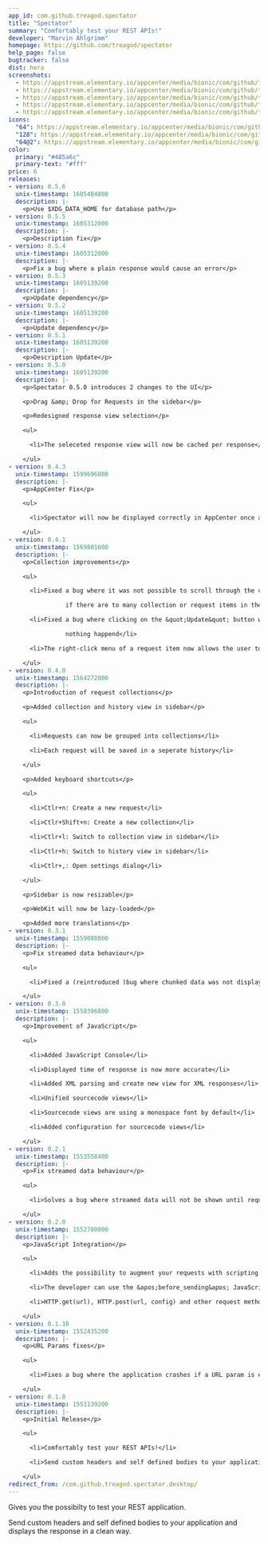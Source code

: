 ```yaml
---
app_id: com.github.treagod.spectator
title: "Spectator"
summary: "Comfortably test your REST APIs!"
developer: "Marvin Ahlgrimm"
homepage: https://github.com/treagod/spectator
help_page: false
bugtracker: false
dist: hera
screenshots:
  - https://appstream.elementary.io/appcenter/media/bionic/com/github/treagod.spectator/84AB1F18324D910E1E4FA3A8FB0B7C9F/screenshots/image-1_orig.png
  - https://appstream.elementary.io/appcenter/media/bionic/com/github/treagod.spectator/84AB1F18324D910E1E4FA3A8FB0B7C9F/screenshots/image-2_orig.png
  - https://appstream.elementary.io/appcenter/media/bionic/com/github/treagod.spectator/84AB1F18324D910E1E4FA3A8FB0B7C9F/screenshots/image-3_orig.png
  - https://appstream.elementary.io/appcenter/media/bionic/com/github/treagod.spectator/84AB1F18324D910E1E4FA3A8FB0B7C9F/screenshots/image-4_orig.png
  - https://appstream.elementary.io/appcenter/media/bionic/com/github/treagod.spectator/84AB1F18324D910E1E4FA3A8FB0B7C9F/screenshots/image-5_orig.png
icons:
  "64": https://appstream.elementary.io/appcenter/media/bionic/com/github/treagod.spectator/84AB1F18324D910E1E4FA3A8FB0B7C9F/icons/64x64/com.github.treagod.spectator_com.github.treagod.spectator.png
  "128": https://appstream.elementary.io/appcenter/media/bionic/com/github/treagod.spectator/84AB1F18324D910E1E4FA3A8FB0B7C9F/icons/128x128/com.github.treagod.spectator_com.github.treagod.spectator.png
  "64@2": https://appstream.elementary.io/appcenter/media/bionic/com/github/treagod.spectator/84AB1F18324D910E1E4FA3A8FB0B7C9F/icons/64x64@2/com.github.treagod.spectator_com.github.treagod.spectator.png
color:
  primary: "#485a6c"
  primary-text: "#fff"
price: 6
releases:
- version: 0.5.6
  unix-timestamp: 1605484800
  description: |-
    <p>Use $XDG_DATA_HOME for database path</p>
- version: 0.5.5
  unix-timestamp: 1605312000
  description: |-
    <p>Description fix</p>
- version: 0.5.4
  unix-timestamp: 1605312000
  description: |-
    <p>Fix a bug where a plain response would cause an error</p>
- version: 0.5.3
  unix-timestamp: 1605139200
  description: |-
    <p>Update dependency</p>
- version: 0.5.2
  unix-timestamp: 1605139200
  description: |-
    <p>Update dependency</p>
- version: 0.5.1
  unix-timestamp: 1605139200
  description: |-
    <p>Description Update</p>
- version: 0.5.0
  unix-timestamp: 1605139200
  description: |-
    <p>Spectator 0.5.0 introduces 2 changes to the UI</p>

    <p>Drag &amp; Drop for Requests in the sidebar</p>

    <p>Redesigned response view selection</p>

    <ul>

      <li>The seleceted response view will now be cached per response</li>

    </ul>
- version: 0.4.3
  unix-timestamp: 1599696000
  description: |-
    <p>AppCenter Fix</p>

    <ul>

      <li>Spectator will now be displayed correctly in AppCenter once again.</li>

    </ul>
- version: 0.4.1
  unix-timestamp: 1569801600
  description: |-
    <p>Collection improvements</p>

    <ul>

      <li>Fixed a bug where it was not possible to scroll through the collections

                if there are to many collection or request items in the collection-sidebar</li>

      <li>Fixed a bug where clicking on the &quot;Update&quot; button when editing a collection

                nothing happend</li>

      <li>The right-click menu of a request item now allows the user to clone a request</li>

    </ul>
- version: 0.4.0
  unix-timestamp: 1564272000
  description: |-
    <p>Introduction of request collections</p>

    <p>Added collection and history view in sidebar</p>

    <ul>

      <li>Requests can now be grouped into collections</li>

      <li>Each request will be saved in a seperate history</li>

    </ul>

    <p>Added keyboard shortcuts</p>

    <ul>

      <li>Ctlr+n: Create a new request</li>

      <li>Ctlr+Shift+n: Create a new collection</li>

      <li>Ctlr+l: Switch to collection view in sidebar</li>

      <li>Ctlr+h: Switch to history view in sidebar</li>

      <li>Ctlr+,: Open settings dialog</li>

    </ul>

    <p>Sidebar is now resizable</p>

    <p>WebKit will now be lazy-loaded</p>

    <p>Added more translations</p>
- version: 0.3.1
  unix-timestamp: 1559088000
  description: |-
    <p>Fix streamed data behaviour</p>

    <ul>

      <li>Fixed a (reintroduced )bug where chunked data was not displayed</li>

    </ul>
- version: 0.3.0
  unix-timestamp: 1558396800
  description: |-
    <p>Improvement of JavaScript</p>

    <ul>

      <li>Added JavaScript Console</li>

      <li>Displayed time of response is now more accurate</li>

      <li>Added XML parsing and create new view for XML responses</li>

      <li>Unified sourcecode views</li>

      <li>Sourcecode views are using a monospace font by default</li>

      <li>Added configuration for sourcecode views</li>

    </ul>
- version: 0.2.1
  unix-timestamp: 1553558400
  description: |-
    <p>Fix streamed data behaviour</p>

    <ul>

      <li>Solves a bug where streamed data will not be shown until request finished (which might be never)</li>

    </ul>
- version: 0.2.0
  unix-timestamp: 1552780800
  description: |-
    <p>JavaScript Integration</p>

    <ul>

      <li>Adds the possibility to augment your requests with scripting.</li>

      <li>The developer can use the &apos;before_sending&apos; JavaScript function to augment the request.</li>

      <li>HTTP.get(url), HTTP.post(url, config) and other request methods are available from script</li>

    </ul>
- version: 0.1.10
  unix-timestamp: 1552435200
  description: |-
    <p>URL Params fixes</p>

    <ul>

      <li>Fixes a bug where the application crashes if a URL param is entered from key-value view without a URL</li>

    </ul>
- version: 0.1.8
  unix-timestamp: 1551139200
  description: |-
    <p>Initial Release</p>

    <ul>

      <li>Comfortably test your REST APIs!</li>

      <li>Send custom headers and self defined bodies to your application and displays the response in a clean way.</li>

    </ul>
redirect_from: /com.github.treagod.spectator.desktop/
---
```


<p>Gives you the possibilty to test your REST application.</p>
<p>Send custom headers and self defined bodies to your application and
      displays the response in a clean way.</p>